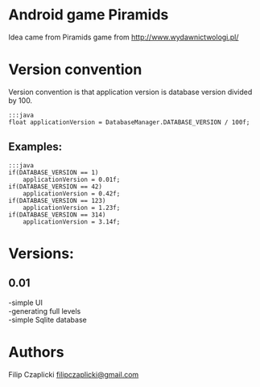 Android game Piramids
=====================

Idea came from Piramids game from http://www.wydawnictwologi.pl/

Version convention
==================

Version convention is that application version is database version divided by 100.

	:::java
	float applicationVersion = DatabaseManager.DATABASE_VERSION / 100f;

Examples:
---------

	:::java
	if(DATABASE_VERSION == 1)
		applicationVersion = 0.01f;
	if(DATABASE_VERSION == 42)
		applicationVersion = 0.42f;
	if(DATABASE_VERSION == 123)
		applicationVersion = 1.23f;
	if(DATABASE_VERSION == 314)
		applicationVersion = 3.14f;

Versions:
=========

0.01
----

-simple UI  
-generating full levels  
-simple Sqlite database  

Authors
======

Filip <starsep> Czaplicki filipczaplicki@gmail.com

